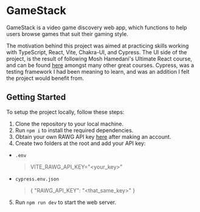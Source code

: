 # GameStack

GameStack is a video game discovery web app, which functions to help users browse games that suit their gaming style. 

The motivation behind this project was aimed at practicing skills working with TypeScript, React, Vite, Chakra-UI, and Cypress. The UI side of the project, is the result of following Mosh Hamedani's Ultimate React course, and can be found [here](https://codewithmosh.com ) amongst many other great courses. Cypress, was a testing framework I had been meaning to learn, and was an addition I felt the project would benefit from.

## Getting Started

To setup the project locally, follow these steps:

1. Clone the repository to your local machine.
2. Run `npm i` to install the required dependencies.
3. Obtain your own RAWG API key [here](https://rawg.io/apidocs) after making an account.
4. Create two folders at the root and add your API key:
* `.env`
  > VITE_RAWG_API_KEY="<your_key>"
* `cypress.env.json`
  > {
  "RAWG_API_KEY": "<that_same_key>"
}
5. Run `npm run dev` to start the web server.

